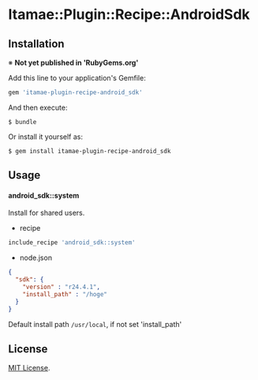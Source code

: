 # Itamae::Plugin::Recipe::AndroidSdk


## Installation

※ **Not yet published in 'RubyGems.org'**

Add this line to your application's Gemfile:

```ruby
gem 'itamae-plugin-recipe-android_sdk'
```

And then execute:

    $ bundle

Or install it yourself as:

    $ gem install itamae-plugin-recipe-android_sdk

## Usage

#### android_sdk::system

Install for shared users.

* recipe

```ruby
include_recipe 'android_sdk::system'
```

* node.json

```json
{
  "sdk": {
    "version" : "r24.4.1",
    "install_path" : "/hoge"
  }
}
```

Default install path `/usr/local`, if not set 'install_path'


## License

[MIT License](http://opensource.org/licenses/MIT).
